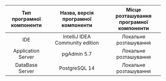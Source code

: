 |Тип програмної <br> компоненти|Назва, версія програмної <br> компоненти|Місце розташування <br> програмної компоненти|
|:-:|:-:|:-:|
|IDE|IntelliJ IDEA Community edition|Локальне розташування|
|Application Server|pgAdmin 5.7|Локальне розташування|
|DataBase Server|PostgreSQL 14|Локальне розташування|
